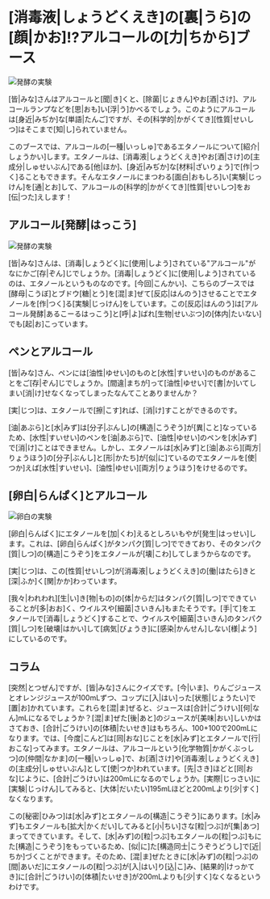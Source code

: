 # [消毒液|しょうどくえき]の[裏|うら]の[顔|かお]!?アルコールの[力|ちから]ブース
![発酵の実験](/img/alcohol/alcohol_bunsi.jpg)

[皆|みな]さんはアルコールと[聞|き]くと、[除菌|じょきん]やお[酒|さけ]、アルコールランプなどを[思|おも]い[浮|う]かべるでしょう。このようにアルコールは[身近|みぢか]な[単語|たんご]ですが、その[科学的|かがくてき][性質|せいしつ]はそこまで[知|し]られていません。

このブースでは、アルコールの[一種|いっしゅ]であるエタノールについて[紹介|しょうかい]します。エタノールは、[消毒液|しょうどくえき]やお[酒|さけ]の[主成分|しゅせいぶん]である[他|ほか]、[身近|みぢか]な[材料|ざいりょう]で[作|つく]ることもできます。そんなエタノールにまつわる[面白|おもしろ]い[実験|じっけん]を[通|とお]して、アルコールの[科学的|かがくてき][性質|せいしつ]をお[伝|つた]えします！

## アルコール[発酵|はっこう]

![発酵の実験](/img/alcohol/alcohol_hakkou.jpg)

[皆|みな]さんは、[消毒|しょうどく]に[使用|しよう]されている"アルコール"がなにかご[存|ぞん]じでしょうか。[消毒|しょうどく]に[使用|しよう]されているのは、エタノールというものなのです。[今回|こんかい]、こちらのブースでは[酵母|こうぼ]とブドウ[糖|とう]を[混|ま]ぜて[反応|はんのう]させることでエタノールを[作|つく]る[実験|じっけん]をしています。この[反応|はんのう]は[アルコール発酵|あるこーるはっこう]と[呼|よ]ばれ[生物|せいぶつ]の[体内|たいない]でも[起|お]こっています。

## ペンとアルコール

[皆|みな]さん、ペンには[油性|ゆせい]のものと[水性|すいせい]のものがあることをご[存|ぞん]じでしょうか。[間違|まちが]って[油性|ゆせい]で[書|か]いてしまい[消|け]せなくなってしまったなんてことありませんか？

[実|じつ]は、エタノールで[擦|こす]れば、[消|け]すことができるのです。

[油|あぶら]と[水|みず]は[分子|ぶんし]の[構造|こうぞう]が[異|こと]なっているため、[水性|すいせい]のペンを[油|あぶら]で、[油性|ゆせい]のペンを[水|みず]で[消|け]ことはできません。しかし、エタノールは[水|みず]と[油|あぶら][両方|りょうほう]の[分子|ぶんし]と[形|かたち]が[似|に]ているのでエタノールを[使|つか]えば[水性|すいせい]、[油性|ゆせい][両方|りょうほう]をけせるのです。

## [卵白|らんぱく]とアルコール

![卵白の実験](/img/alcohol/alcohol_ranpaku.jpg)

[卵白|らんぱく]にエタノールを[加|くわ]えるとしろいもやが[発生|はっせい]します。これは、[卵白|らんぱく]がタンパク[質|しつ]でできており、そのタンパク[質|しつ]の[構造|こうぞう]をエタノールが[壊|こわ]してしまうからなのです。

[実|じつ]は、この[性質|せいしつ]が[消毒液|しょうどくえき]の[働|はたら]きと[深|ふか]く[関|かか]わっています。

[我々|われわれ][生|い]き[物|もの]の[体|からだ]はタンパク[質|しつ]でできていることが[多|おお]く、ウイルスや[細菌|さいきん]もまたそうです。[手|て]をエタノールで[消毒|しょうどく]することで、ウイルスや[細菌|さいきん]のタンパク[質|しつ]を[破壊|はかい]して[病気|びょうき]に[感染|かんせん]しない[様|よう]にしているのです。

## コラム

[突然|とつぜん]ですが、[皆|みな]さんにクイズです。[今|いま]、りんごジュースとオレンジジュースが100mLずつ、コップに[入|はい]った[状態|じょうたい]で[置|お]かれています。これらを[混|ま]ぜると、ジュースは[合計|ごうけい][何|なん]mLになるでしょうか？[混|ま]ぜた[後|あと]のジュースが[美味|おい]しいかはさておき、[合計|ごうけい]の[体積|たいせき]はもちろん、100+100で200mLになります。では、[今度|こんど]は[同|おな]じことを[水|みず]とエタノールで[行|おこな]ってみます。エタノールは、アルコールという[化学物質|かがくぶっしつ]の[仲間|なかま]の[一種|いっしゅ]で、お[酒|さけ]や[消毒液|しょうどくえき]の[主成分|しゅせいぶん]として[使|つか]われています。[先|さき]ほどと[同|おな]じように、[合計|ごうけい]は200mLになるのでしょうか。[実際|じっさい]に[実験|じっけん]してみると、[大体|だいたい]195mLほどと200mLより[少|すく]なくなります。

この[秘密|ひみつ]は[水|みず]とエタノールの[構造|こうぞう]にあります。[水|みず]もエタノールも[拡大|かくだい]してみると[小|ちい]さな[粒|つぶ]が[集|あつ]まってできています。そして、[水|みず]の[粒|つぶ]もエタノールの[粒|つぶ]もにた[構造|こうぞう]をもっているため、[似|に]た[構造同士|こうぞうどうし]で[近|ちか]づくことができます。そのため、[混|ま]ぜたときに[水|みず]の[粒|つぶ]の[間|あいだ]にエタノールの[粒|つぶ]が[入|はい]り[込|こ]み、[結果的|けっかてき]に[合計|ごうけい]の[体積|たいせき]が200mLよりも[少|すく]なくなるというわけです。